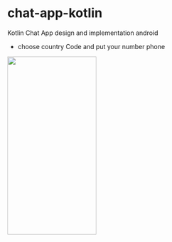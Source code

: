 # chat-app-kotlin
Kotlin Chat App design and implementation android

* choose country Code and put your number phone 





<img src="https://user-images.githubusercontent.com/55391701/107904965-05328680-6f56-11eb-827b-840d970c1f93.png" width="200" height="400" />


